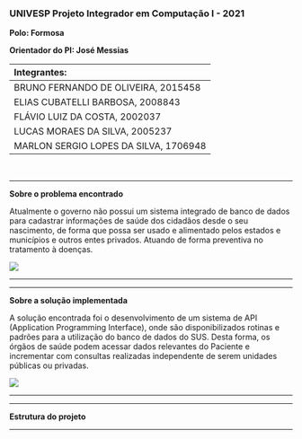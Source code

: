 ### UNIVESP Projeto Integrador em Computação I - 2021

**Polo: Formosa** </br>

**Orientador do PI: José Messias** </br>

| Integrantes:                          |
| :------------------------------------ |
| BRUNO FERNANDO DE OLIVEIRA, 2015458   |
| ELIAS CUBATELLI BARBOSA, 2008843      |
| FLÁVIO LUIZ DA COSTA, 2002037         |
| LUCAS MORAES DA SILVA, 2005237        |
| MARLON SERGIO LOPES DA SILVA, 1706948 |

</br>

---

**Sobre o problema encontrado** </br>

Atualmente o governo não possui um sistema integrado de banco de dados para cadastrar informações de saúde dos cidadãos desde o seu nascimento, de forma que possa ser usado e alimentado pelos estados e municípios e outros entes privados. Atuando de forma preventiva no tratamento à doenças.

<img src="https://user-images.githubusercontent.com/50468352/141718680-891f561c-32c1-43b9-92b7-4504a5f41190.png" />

---

---

**Sobre a solução implementada** </br>

A solução encontrada foi o desenvolvimento de um sistema de API (Application Programming Interface), onde são disponibilizados rotinas e padrões para a utilização do banco de dados do SUS. Desta forma, os órgãos de saúde podem acessar dados relevantes do Paciente e incrementar com consultas realizadas independente de serem unidades públicas ou privadas.

<img src="https://user-images.githubusercontent.com/50468352/141718925-cb064f9b-79a7-482c-890a-f50e8ea09151.png" />

---

---

**Estrutura do projeto** </br>

---

